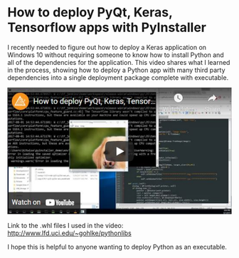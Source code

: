 # How to deploy PyQt, Keras, Tensorflow apps with PyInstaller

I recently needed to figure out how to deploy a Keras application on Windows 10 without requiring someone to know how to install Python and all of the dependencies for the application. This video shares what I learned in the process, showing how to deploy a Python app with many third party dependencies into a single deployment package complete with executable.

[![Youtube Tutorial Link](/blog/images/pyinstaller_tutorial.jpg)](https://www.youtube.com/watch?v=fLQg8dgB7cA&ab_channel=BitBionic)

Link to the .whl files I used in the video: http://www.lfd.uci.edu/~gohlke/pythonlibs

I hope this is helpful to anyone wanting to deploy Python as an executable.
